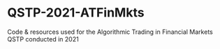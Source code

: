 # QSTP-2021-ATFinMkts
Code &amp; resources used for the Algorithmic Trading in Financial Markets QSTP conducted in 2021
